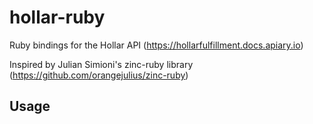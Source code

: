 # hollar-ruby
Ruby bindings for the Hollar API (https://hollarfulfillment.docs.apiary.io)

Inspired by Julian Simioni's zinc-ruby library (https://github.com/orangejulius/zinc-ruby)

## Usage
